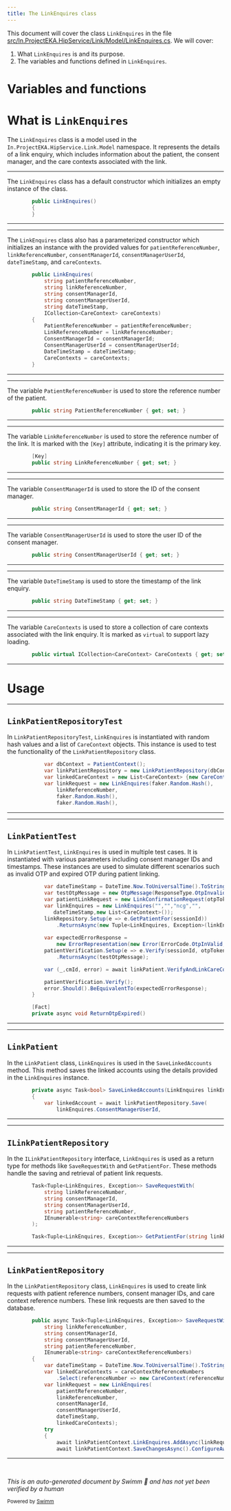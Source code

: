 ```yaml
---
title: The LinkEnquires class
---
```

This document will cover the class <SwmToken path="src/In.ProjectEKA.HipService/Link/Model/LinkEnquires.cs" pos="8:3:3" line-data="        public LinkEnquires()">`LinkEnquires`</SwmToken> in the file <SwmPath>[src/In.ProjectEKA.HipService/Link/Model/LinkEnquires.cs](src/In.ProjectEKA.HipService/Link/Model/LinkEnquires.cs)</SwmPath>. We will cover:

1. What <SwmToken path="src/In.ProjectEKA.HipService/Link/Model/LinkEnquires.cs" pos="8:3:3" line-data="        public LinkEnquires()">`LinkEnquires`</SwmToken> is and its purpose.
2. The variables and functions defined in <SwmToken path="src/In.ProjectEKA.HipService/Link/Model/LinkEnquires.cs" pos="8:3:3" line-data="        public LinkEnquires()">`LinkEnquires`</SwmToken>.

# Variables and functions

# What is <SwmToken path="src/In.ProjectEKA.HipService/Link/Model/LinkEnquires.cs" pos="8:3:3" line-data="        public LinkEnquires()">`LinkEnquires`</SwmToken>

The <SwmToken path="src/In.ProjectEKA.HipService/Link/Model/LinkEnquires.cs" pos="8:3:3" line-data="        public LinkEnquires()">`LinkEnquires`</SwmToken> class is a model used in the <SwmToken path="src/In.ProjectEKA.HipService/Link/Model/LinkEnquires.cs" pos="1:2:10" line-data="namespace In.ProjectEKA.HipService.Link.Model">`In.ProjectEKA.HipService.Link.Model`</SwmToken> namespace. It represents the details of a link enquiry, which includes information about the patient, the consent manager, and the care contexts associated with the link.

<SwmSnippet path="/src/In.ProjectEKA.HipService/Link/Model/LinkEnquires.cs" line="8">

---

The <SwmToken path="src/In.ProjectEKA.HipService/Link/Model/LinkEnquires.cs" pos="8:3:3" line-data="        public LinkEnquires()">`LinkEnquires`</SwmToken> class has a default constructor which initializes an empty instance of the class.

```c#
        public LinkEnquires()
        {
        }
```

---

</SwmSnippet>

<SwmSnippet path="/src/In.ProjectEKA.HipService/Link/Model/LinkEnquires.cs" line="12">

---

The <SwmToken path="src/In.ProjectEKA.HipService/Link/Model/LinkEnquires.cs" pos="12:3:3" line-data="        public LinkEnquires(">`LinkEnquires`</SwmToken> class also has a parameterized constructor which initializes an instance with the provided values for <SwmToken path="src/In.ProjectEKA.HipService/Link/Model/LinkEnquires.cs" pos="13:3:3" line-data="            string patientReferenceNumber,">`patientReferenceNumber`</SwmToken>, <SwmToken path="src/In.ProjectEKA.HipService/Link/Model/LinkEnquires.cs" pos="14:3:3" line-data="            string linkReferenceNumber,">`linkReferenceNumber`</SwmToken>, <SwmToken path="src/In.ProjectEKA.HipService/Link/Model/LinkEnquires.cs" pos="15:3:3" line-data="            string consentManagerId,">`consentManagerId`</SwmToken>, <SwmToken path="src/In.ProjectEKA.HipService/Link/Model/LinkEnquires.cs" pos="16:3:3" line-data="            string consentManagerUserId,">`consentManagerUserId`</SwmToken>, <SwmToken path="src/In.ProjectEKA.HipService/Link/Model/LinkEnquires.cs" pos="17:3:3" line-data="            string dateTimeStamp,">`dateTimeStamp`</SwmToken>, and <SwmToken path="src/In.ProjectEKA.HipService/Link/Model/LinkEnquires.cs" pos="18:6:6" line-data="            ICollection&lt;CareContext&gt; careContexts)">`careContexts`</SwmToken>.

```c#
        public LinkEnquires(
            string patientReferenceNumber,
            string linkReferenceNumber,
            string consentManagerId,
            string consentManagerUserId,
            string dateTimeStamp,
            ICollection<CareContext> careContexts)
        {
            PatientReferenceNumber = patientReferenceNumber;
            LinkReferenceNumber = linkReferenceNumber;
            ConsentManagerId = consentManagerId;
            ConsentManagerUserId = consentManagerUserId;
            DateTimeStamp = dateTimeStamp;
            CareContexts = careContexts;
        }
```

---

</SwmSnippet>

<SwmSnippet path="/src/In.ProjectEKA.HipService/Link/Model/LinkEnquires.cs" line="28">

---

The variable <SwmToken path="src/In.ProjectEKA.HipService/Link/Model/LinkEnquires.cs" pos="28:5:5" line-data="        public string PatientReferenceNumber { get; set; }">`PatientReferenceNumber`</SwmToken> is used to store the reference number of the patient.

```c#
        public string PatientReferenceNumber { get; set; }
```

---

</SwmSnippet>

<SwmSnippet path="/src/In.ProjectEKA.HipService/Link/Model/LinkEnquires.cs" line="30">

---

The variable <SwmToken path="src/In.ProjectEKA.HipService/Link/Model/LinkEnquires.cs" pos="31:5:5" line-data="        public string LinkReferenceNumber { get; set; }">`LinkReferenceNumber`</SwmToken> is used to store the reference number of the link. It is marked with the <SwmToken path="src/In.ProjectEKA.HipService/Link/Model/LinkEnquires.cs" pos="30:1:3" line-data="        [Key]">`[Key]`</SwmToken> attribute, indicating it is the primary key.

```c#
        [Key]
        public string LinkReferenceNumber { get; set; }
```

---

</SwmSnippet>

<SwmSnippet path="/src/In.ProjectEKA.HipService/Link/Model/LinkEnquires.cs" line="33">

---

The variable <SwmToken path="src/In.ProjectEKA.HipService/Link/Model/LinkEnquires.cs" pos="33:5:5" line-data="        public string ConsentManagerId { get; set; }">`ConsentManagerId`</SwmToken> is used to store the ID of the consent manager.

```c#
        public string ConsentManagerId { get; set; }
```

---

</SwmSnippet>

<SwmSnippet path="/src/In.ProjectEKA.HipService/Link/Model/LinkEnquires.cs" line="35">

---

The variable <SwmToken path="src/In.ProjectEKA.HipService/Link/Model/LinkEnquires.cs" pos="35:5:5" line-data="        public string ConsentManagerUserId { get; set; }">`ConsentManagerUserId`</SwmToken> is used to store the user ID of the consent manager.

```c#
        public string ConsentManagerUserId { get; set; }
```

---

</SwmSnippet>

<SwmSnippet path="/src/In.ProjectEKA.HipService/Link/Model/LinkEnquires.cs" line="37">

---

The variable <SwmToken path="src/In.ProjectEKA.HipService/Link/Model/LinkEnquires.cs" pos="37:5:5" line-data="        public string DateTimeStamp { get; set; }">`DateTimeStamp`</SwmToken> is used to store the timestamp of the link enquiry.

```c#
        public string DateTimeStamp { get; set; }
```

---

</SwmSnippet>

<SwmSnippet path="/src/In.ProjectEKA.HipService/Link/Model/LinkEnquires.cs" line="39">

---

The variable <SwmToken path="src/In.ProjectEKA.HipService/Link/Model/LinkEnquires.cs" pos="39:10:10" line-data="        public virtual ICollection&lt;CareContext&gt; CareContexts { get; set; }">`CareContexts`</SwmToken> is used to store a collection of care contexts associated with the link enquiry. It is marked as <SwmToken path="src/In.ProjectEKA.HipService/Link/Model/LinkEnquires.cs" pos="39:3:3" line-data="        public virtual ICollection&lt;CareContext&gt; CareContexts { get; set; }">`virtual`</SwmToken> to support lazy loading.

```c#
        public virtual ICollection<CareContext> CareContexts { get; set; }
```

---

</SwmSnippet>

# Usage

<SwmSnippet path="/test/In.ProjectEKA.HipServiceTest/Link/LinkPatientRepositoryTest.cs" line="64">

---

## <SwmToken path="test/In.ProjectEKA.HipServiceTest/Link/LinkPatientRepositoryTest.cs" pos="16:5:5" line-data="    public class LinkPatientRepositoryTest">`LinkPatientRepositoryTest`</SwmToken>

In <SwmToken path="test/In.ProjectEKA.HipServiceTest/Link/LinkPatientRepositoryTest.cs" pos="16:5:5" line-data="    public class LinkPatientRepositoryTest">`LinkPatientRepositoryTest`</SwmToken>, <SwmToken path="test/In.ProjectEKA.HipServiceTest/Link/LinkPatientRepositoryTest.cs" pos="67:9:9" line-data="            var linkRequest = new LinkEnquires(faker.Random.Hash(),">`LinkEnquires`</SwmToken> is instantiated with random hash values and a list of <SwmToken path="test/In.ProjectEKA.HipServiceTest/Link/LinkPatientRepositoryTest.cs" pos="66:11:11" line-data="            var linkedCareContext = new List&lt;CareContext&gt; {new CareContext(faker.Random.Word())};">`CareContext`</SwmToken> objects. This instance is used to test the functionality of the <SwmToken path="test/In.ProjectEKA.HipServiceTest/Link/LinkPatientRepositoryTest.cs" pos="65:9:9" line-data="            var linkPatientRepository = new LinkPatientRepository(dbContext);">`LinkPatientRepository`</SwmToken> class.

```c#
            var dbContext = PatientContext();
            var linkPatientRepository = new LinkPatientRepository(dbContext);
            var linkedCareContext = new List<CareContext> {new CareContext(faker.Random.Word())};
            var linkRequest = new LinkEnquires(faker.Random.Hash(),
                linkReferenceNumber,
                faker.Random.Hash(),
                faker.Random.Hash(),
```

---

</SwmSnippet>

<SwmSnippet path="/test/In.ProjectEKA.HipServiceTest/Link/LinkPatientTest.cs" line="147">

---

## <SwmToken path="test/In.ProjectEKA.HipServiceTest/Link/LinkPatientTest.cs" pos="28:5:5" line-data="    public class LinkPatientTest">`LinkPatientTest`</SwmToken>

In <SwmToken path="test/In.ProjectEKA.HipServiceTest/Link/LinkPatientTest.cs" pos="28:5:5" line-data="    public class LinkPatientTest">`LinkPatientTest`</SwmToken>, <SwmToken path="test/In.ProjectEKA.HipServiceTest/Link/LinkPatientTest.cs" pos="150:9:9" line-data="            var linkEnquires = new LinkEnquires(&quot;&quot;,&quot;&quot;,&quot;ncg&quot;,&quot;&quot;,">`LinkEnquires`</SwmToken> is used in multiple test cases. It is instantiated with various parameters including consent manager IDs and timestamps. These instances are used to simulate different scenarios such as invalid OTP and expired OTP during patient linking.

```c#
            var dateTimeStamp = DateTime.Now.ToUniversalTime().ToString(Constants.DateTimeFormat);
            var testOtpMessage = new OtpMessage(ResponseType.OtpInvalid, "Invalid Otp");
            var patientLinkRequest = new LinkConfirmationRequest(otpToken, sessionId);
            var linkEnquires = new LinkEnquires("","","ncg","",
               dateTimeStamp,new List<CareContext>());
            linkRepository.Setup(e => e.GetPatientFor(sessionId))
                .ReturnsAsync(new Tuple<LinkEnquires, Exception>(linkEnquires, null));
            
            var expectedErrorResponse =
                new ErrorRepresentation(new Error(ErrorCode.OtpInValid, testOtpMessage.Message));
            patientVerification.Setup(e => e.Verify(sessionId, otpToken))
                .ReturnsAsync(testOtpMessage);

            var (_,cmId, error) = await linkPatient.VerifyAndLinkCareContext(patientLinkRequest);

            patientVerification.Verify();
            error.Should().BeEquivalentTo(expectedErrorResponse);
        }

        [Fact]
        private async void ReturnOtpExpired()
```

---

</SwmSnippet>

<SwmSnippet path="/src/In.ProjectEKA.HipService/Link/LinkPatient.cs" line="187">

---

## <SwmToken path="test/In.ProjectEKA.HipServiceTest/Link/LinkPatientTest.cs" pos="25:3:3" line-data="    using LinkPatient = HipService.Link.LinkPatient;">`LinkPatient`</SwmToken>

In the <SwmToken path="test/In.ProjectEKA.HipServiceTest/Link/LinkPatientTest.cs" pos="25:3:3" line-data="    using LinkPatient = HipService.Link.LinkPatient;">`LinkPatient`</SwmToken> class, <SwmToken path="src/In.ProjectEKA.HipService/Link/LinkPatient.cs" pos="187:12:12" line-data="        private async Task&lt;bool&gt; SaveLinkedAccounts(LinkEnquires linkEnquires,string patientUuid)">`LinkEnquires`</SwmToken> is used in the <SwmToken path="src/In.ProjectEKA.HipService/Link/LinkPatient.cs" pos="187:10:10" line-data="        private async Task&lt;bool&gt; SaveLinkedAccounts(LinkEnquires linkEnquires,string patientUuid)">`SaveLinkedAccounts`</SwmToken> method. This method saves the linked accounts using the details provided in the <SwmToken path="src/In.ProjectEKA.HipService/Link/LinkPatient.cs" pos="187:12:12" line-data="        private async Task&lt;bool&gt; SaveLinkedAccounts(LinkEnquires linkEnquires,string patientUuid)">`LinkEnquires`</SwmToken> instance.

```c#
        private async Task<bool> SaveLinkedAccounts(LinkEnquires linkEnquires,string patientUuid)
        {
            var linkedAccount = await linkPatientRepository.Save(
                linkEnquires.ConsentManagerUserId,
```

---

</SwmSnippet>

<SwmSnippet path="/src/In.ProjectEKA.HipService/Link/ILinkPatientRepository.cs" line="13">

---

## <SwmToken path="test/In.ProjectEKA.HipServiceTest/Link/LinkPatientTest.cs" pos="44:7:7" line-data="        private readonly Mock&lt;ILinkPatientRepository&gt; linkRepository = new Mock&lt;ILinkPatientRepository&gt;();">`ILinkPatientRepository`</SwmToken>

In the <SwmToken path="test/In.ProjectEKA.HipServiceTest/Link/LinkPatientTest.cs" pos="44:7:7" line-data="        private readonly Mock&lt;ILinkPatientRepository&gt; linkRepository = new Mock&lt;ILinkPatientRepository&gt;();">`ILinkPatientRepository`</SwmToken> interface, <SwmToken path="src/In.ProjectEKA.HipService/Link/ILinkPatientRepository.cs" pos="13:5:5" line-data="        Task&lt;Tuple&lt;LinkEnquires, Exception&gt;&gt; SaveRequestWith(">`LinkEnquires`</SwmToken> is used as a return type for methods like <SwmToken path="src/In.ProjectEKA.HipService/Link/ILinkPatientRepository.cs" pos="13:11:11" line-data="        Task&lt;Tuple&lt;LinkEnquires, Exception&gt;&gt; SaveRequestWith(">`SaveRequestWith`</SwmToken> and <SwmToken path="src/In.ProjectEKA.HipService/Link/ILinkPatientRepository.cs" pos="21:11:11" line-data="        Task&lt;Tuple&lt;LinkEnquires, Exception&gt;&gt; GetPatientFor(string linkReferenceNumber);">`GetPatientFor`</SwmToken>. These methods handle the saving and retrieval of patient link requests.

```c#
        Task<Tuple<LinkEnquires, Exception>> SaveRequestWith(
            string linkReferenceNumber,
            string consentManagerId,
            string consentManagerUserId,
            string patientReferenceNumber,
            IEnumerable<string> careContextReferenceNumbers
        );

        Task<Tuple<LinkEnquires, Exception>> GetPatientFor(string linkReferenceNumber);
```

---

</SwmSnippet>

<SwmSnippet path="/src/In.ProjectEKA.HipService/Link/LinkPatientRepository.cs" line="25">

---

## <SwmToken path="test/In.ProjectEKA.HipServiceTest/Link/LinkPatientRepositoryTest.cs" pos="65:9:9" line-data="            var linkPatientRepository = new LinkPatientRepository(dbContext);">`LinkPatientRepository`</SwmToken>

In the <SwmToken path="test/In.ProjectEKA.HipServiceTest/Link/LinkPatientRepositoryTest.cs" pos="65:9:9" line-data="            var linkPatientRepository = new LinkPatientRepository(dbContext);">`LinkPatientRepository`</SwmToken> class, <SwmToken path="src/In.ProjectEKA.HipService/Link/LinkPatientRepository.cs" pos="25:9:9" line-data="        public async Task&lt;Tuple&lt;LinkEnquires, Exception&gt;&gt; SaveRequestWith(">`LinkEnquires`</SwmToken> is used to create link requests with patient reference numbers, consent manager IDs, and care context reference numbers. These link requests are then saved to the database.

```c#
        public async Task<Tuple<LinkEnquires, Exception>> SaveRequestWith(
            string linkReferenceNumber,
            string consentManagerId,
            string consentManagerUserId,
            string patientReferenceNumber,
            IEnumerable<string> careContextReferenceNumbers)
        {
            var dateTimeStamp = DateTime.Now.ToUniversalTime().ToString(Constants.DateTimeFormat);
            var linkedCareContexts = careContextReferenceNumbers
                .Select(referenceNumber => new CareContext(referenceNumber)).ToList();
            var linkRequest = new LinkEnquires(
                patientReferenceNumber,
                linkReferenceNumber,
                consentManagerId,
                consentManagerUserId,
                dateTimeStamp,
                linkedCareContexts);
            try
            {
                await linkPatientContext.LinkEnquires.AddAsync(linkRequest).ConfigureAwait(false);
                await linkPatientContext.SaveChangesAsync().ConfigureAwait(false);
```

---

</SwmSnippet>

&nbsp;

*This is an auto-generated document by Swimm 🌊 and has not yet been verified by a human*

<SwmMeta version="3.0.0" repo-id="Z2l0aHViJTNBJTNBaGlwLXNlcnZpY2UlM0ElM0FTd2ltbS1EZW1v" repo-name="hip-service"><sup>Powered by [Swimm](/)</sup></SwmMeta>
